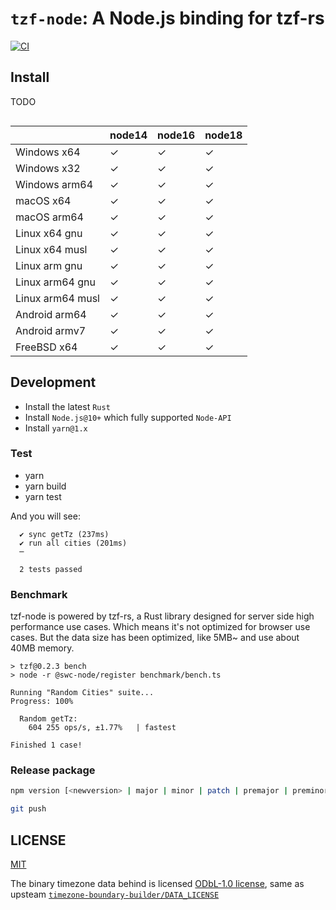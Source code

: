 # `tzf-node`: A Node.js binding for tzf-rs

[![CI](https://github.com/ringsaturn/tzf-node/actions/workflows/CI.yml/badge.svg)](https://github.com/ringsaturn/tzf-node/actions/workflows/CI.yml)

## Install

TODO

```bash
```

|                  | node14 | node16 | node18 |
| ---------------- | ------ | ------ | ------ |
| Windows x64      | ✓      | ✓      | ✓      |
| Windows x32      | ✓      | ✓      | ✓      |
| Windows arm64    | ✓      | ✓      | ✓      |
| macOS x64        | ✓      | ✓      | ✓      |
| macOS arm64      | ✓      | ✓      | ✓      |
| Linux x64 gnu    | ✓      | ✓      | ✓      |
| Linux x64 musl   | ✓      | ✓      | ✓      |
| Linux arm gnu    | ✓      | ✓      | ✓      |
| Linux arm64 gnu  | ✓      | ✓      | ✓      |
| Linux arm64 musl | ✓      | ✓      | ✓      |
| Android arm64    | ✓      | ✓      | ✓      |
| Android armv7    | ✓      | ✓      | ✓      |
| FreeBSD x64      | ✓      | ✓      | ✓      |

## Development

- Install the latest `Rust`
- Install `Node.js@10+` which fully supported `Node-API`
- Install `yarn@1.x`

### Test

- yarn
- yarn build
- yarn test

And you will see:

```console
  ✔ sync getTz (237ms)
  ✔ run all cities (201ms)
  ─

  2 tests passed
```

### Benchmark

tzf-node is powered by tzf-rs, a Rust library designed for server side high
performance use cases. Which means it's not optimized for browser use cases. But
the data size has been optimized, like 5MB~ and use about 40MB memory.

```console
> tzf@0.2.3 bench
> node -r @swc-node/register benchmark/bench.ts

Running "Random Cities" suite...
Progress: 100%

  Random getTz:
    604 255 ops/s, ±1.77%   | fastest

Finished 1 case!
```

### Release package

```bash
npm version [<newversion> | major | minor | patch | premajor | preminor | prepatch | prerelease [--preid=<prerelease-id>] | from-git]

git push
```

## LICENSE

[MIT](./LICENSE)

The binary timezone data behind is licensed
[ODbL-1.0 license](https://github.com/ringsaturn/tzf-rel/blob/main/LICENSE),
same as upsteam
[`timezone-boundary-builder/DATA_LICENSE`](https://github.com/evansiroky/timezone-boundary-builder/blob/master/DATA_LICENSE)
